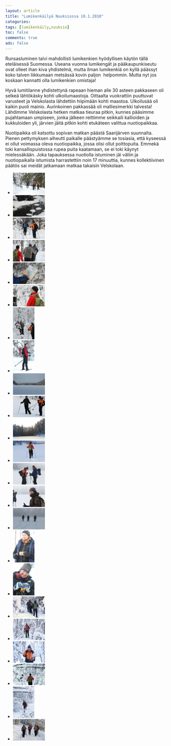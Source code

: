 ```yaml
---
layout: article 
title: "Lumikenkäilyä Nuuksiossa 10.1.2010" 
categories: 
tags: [lumikenkäily,nuuksio]
toc: false 
comments: true 
ads: false 
---
```


Runsasluminen talvi mahdollisti lumikenkien hyödyllisen käytön tällä
eteläisessä Suomessa. Useana vuonna lumikengät ja pääkaupunkiseutu ovat
olleet ihan kiva yhdistelmä, mutta ilman lumikenkiä on kyllä päässyt
koko talven liikkumaan metsässä kovin paljon  helpommin. Mutta nyt jos
koskaan kannatti olla lumikenkien omistaja!

Hyvä lumitilanne yhdistettynä rapeaan hieman alle 30 asteen pakkaseen
oli selkeä lähtökäsky kohti ulkoilumaastoja. Oittaalta vuokrattiin
puuttuvat varusteet ja Velskolasta lähdettiin hiipimään kohti maastoa.
Ulkoilusää oli kaikin puoli mainio. Aurinkoinen pakkassää oli
malliesimerkki talvesta! Lähdimme Velskolasta hetken matkaa tieuraa
pitkin, kunnes pääsimme pujahtamaan umpiseen, jonka jälkeen reittimme
seikkaili kallioiden ja kukkuloiden yli, järvien jäitä pitkin kohti
etukäteen valittua nuotiopaikkaa.

Nuotipaikka oli katsottu sopivan matkan päästä Saarijärven suunnalta.
Pienen pettymyksen aiheutti paikalle päästyämme se tosiasia, että
kyseessä ei ollut voimassa oleva nuotiopaikka, jossa olisi ollut
polttopuita. Emmekä toki kansallispuistossa rupea puita kaatamaan, se ei
toki käynyt mielessäkään. Joka tapauksessa nuotiolla istuminen jäi
väliin ja nuotiopaikalla istumista harrastettiin noin 17 minuuttia,
kunnes kollektiivinen päätös sai meidät jatkamaan matkaa takaisin
Velskolaan.

<div class="th-grid image-gallery" markdown="1">

-   [![](/images/lumikenkailya-nuuksiossa-10.1.2010/Thumbnails/lumikenk%20005.jpg)](/images/lumikenkailya-nuuksiossa-10.1.2010/lumikenk%20005.jpg)
-   [![](/images/lumikenkailya-nuuksiossa-10.1.2010/Thumbnails/lumikenk%20007.jpg)](/images/lumikenkailya-nuuksiossa-10.1.2010/lumikenk%20007.jpg)
-   [![](/images/lumikenkailya-nuuksiossa-10.1.2010/Thumbnails/lumikenk%20013.jpg)](/images/lumikenkailya-nuuksiossa-10.1.2010/lumikenk%20013.jpg)
-   [![](/images/lumikenkailya-nuuksiossa-10.1.2010/Thumbnails/lumikenk%20016.jpg)](/images/lumikenkailya-nuuksiossa-10.1.2010/lumikenk%20016.jpg)
-   [![](/images/lumikenkailya-nuuksiossa-10.1.2010/Thumbnails/lumikenk%20023.jpg)](/images/lumikenkailya-nuuksiossa-10.1.2010/lumikenk%20023.jpg)
-   [![](/images/lumikenkailya-nuuksiossa-10.1.2010/Thumbnails/lumikenk%20028.jpg)](/images/lumikenkailya-nuuksiossa-10.1.2010/lumikenk%20028.jpg)
-   [![](/images/lumikenkailya-nuuksiossa-10.1.2010/Thumbnails/lumikenk%20033.jpg)](/images/lumikenkailya-nuuksiossa-10.1.2010/lumikenk%20033.jpg)
-   [![](/images/lumikenkailya-nuuksiossa-10.1.2010/Thumbnails/lumikenk%20042.jpg)](/images/lumikenkailya-nuuksiossa-10.1.2010/lumikenk%20042.jpg)
-   [![](/images/lumikenkailya-nuuksiossa-10.1.2010/Thumbnails/lumikenk%20055.jpg)](/images/lumikenkailya-nuuksiossa-10.1.2010/lumikenk%20055.jpg)
-   [![](/images/lumikenkailya-nuuksiossa-10.1.2010/Thumbnails/lumikenk%20056.jpg)](/images/lumikenkailya-nuuksiossa-10.1.2010/lumikenk%20056.jpg)
-   [![](/images/lumikenkailya-nuuksiossa-10.1.2010/Thumbnails/lumikenk%20058.jpg)](/images/lumikenkailya-nuuksiossa-10.1.2010/lumikenk%20058.jpg)
-   [![](/images/lumikenkailya-nuuksiossa-10.1.2010/Thumbnails/lumikenk%20061.jpg)](/images/lumikenkailya-nuuksiossa-10.1.2010/lumikenk%20061.jpg)
-   [![](/images/lumikenkailya-nuuksiossa-10.1.2010/Thumbnails/lumikenk%20064.jpg)](/images/lumikenkailya-nuuksiossa-10.1.2010/lumikenk%20064.jpg)
-   [![](/images/lumikenkailya-nuuksiossa-10.1.2010/Thumbnails/lumikenk%20068.jpg)](/images/lumikenkailya-nuuksiossa-10.1.2010/lumikenk%20068.jpg)
-   [![](/images/lumikenkailya-nuuksiossa-10.1.2010/Thumbnails/lumikenk%20069.jpg)](/images/lumikenkailya-nuuksiossa-10.1.2010/lumikenk%20069.jpg)
-   [![](/images/lumikenkailya-nuuksiossa-10.1.2010/Thumbnails/lumikenk%20071.jpg)](/images/lumikenkailya-nuuksiossa-10.1.2010/lumikenk%20071.jpg)
-   [![](/images/lumikenkailya-nuuksiossa-10.1.2010/Thumbnails/lumikenk%20073.jpg)](/images/lumikenkailya-nuuksiossa-10.1.2010/lumikenk%20073.jpg)
-   [![](/images/lumikenkailya-nuuksiossa-10.1.2010/Thumbnails/lumikenk%20080.jpg)](/images/lumikenkailya-nuuksiossa-10.1.2010/lumikenk%20080.jpg)
-   [![](/images/lumikenkailya-nuuksiossa-10.1.2010/Thumbnails/lumikenk%20082.jpg)](/images/lumikenkailya-nuuksiossa-10.1.2010/lumikenk%20082.jpg)
-   [![](/images/lumikenkailya-nuuksiossa-10.1.2010/Thumbnails/lumikenk%20084.jpg)](/images/lumikenkailya-nuuksiossa-10.1.2010/lumikenk%20084.jpg)
-   [![](/images/lumikenkailya-nuuksiossa-10.1.2010/Thumbnails/lumikenk%20120.jpg)](/images/lumikenkailya-nuuksiossa-10.1.2010/lumikenk%20120.jpg)
-   [![](/images/lumikenkailya-nuuksiossa-10.1.2010/Thumbnails/lumikenk%20128.jpg)](/images/lumikenkailya-nuuksiossa-10.1.2010/lumikenk%20128.jpg)
-   [![](/images/lumikenkailya-nuuksiossa-10.1.2010/Thumbnails/lumikenk%20143.jpg)](/images/lumikenkailya-nuuksiossa-10.1.2010/lumikenk%20143.jpg)

</div>
